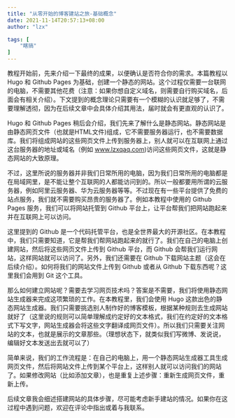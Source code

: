 ```yaml
---
title: "从零开始的博客建站之旅-基础概念"
date: 2021-11-14T20:57:13+08:00
author: "lzx"

tags: [
    "瞎搞"
]
---
```


教程开始前，先来介绍一下最终的成果，以便确认是否符合你的需求。本篇教程以 Hugo 和 Github Pages 为基础，创建一个静态的网站。这个过程仅需要一台联网的电脑，不需要其他花费（注意：如果你想自定义域名，则需要自行购买域名，后面会有相关介绍）。下文提到的概念理论只需要有一个模糊的认识就足够了，不需要理解透彻，因为在后续文章中会具体介绍其用法，届时就会有更直观的认识了。

Hugo 和 Github Pages 稍后会介绍，我们先来了解什么是静态网站。静态网站是由静态网页文件（也就是HTML文件)组成，它不需要服务器运行，也不需要数据库。我们将组成网站的这些网页文件上传到服务器上，别人就可以在互联网上通过这台服务器的地址或域名（例如 www.lzxqaq.com)访问这些网页文件，这就是静态网站的大致原理。

不过，这里所说的服务器并非我们日常所用的电脑，因为我们日常所用的电脑都是在局域网里，是不能让整个互联网的人都能访问到的。所以一般都要用所谓的云服务器，例如阿里云服务器、华为云服务器等等。不过现在有一些平台提供了免费的站点服务，我们就不需要购买昂贵的服务器了。例如本教程中使用的 Github Pages 服务，我们可以将网站托管到 Github 平台上，让平台帮我们把网站跑起来并在互联网上可以访问。

这里提到的 Github 是一个代码托管平台，也是全世界最大的开源社区。在本教程中，我们只需要知道，它是帮我们帮网站跑起来的就行了。我们在自己的电脑上创建网站，然后将这些网页文件上传到 Github 平台，而 Github 会帮我们运行网站，这样网站就可以访问了。另外，我们还需要在 Github 下载网站主题（这会在后续介绍）。如何将我们的网站文件上传到 Github 或者从 Github 下载东西呢？这里我们会用到 Git 这个工具。

那么如何建立网站呢？需要去学习网页技术吗？答案是不需要，我们将使用静态网站生成器来完成这项繁琐的工作。在本教程里，我们会使用 Hugo 这款出色的静态网站生成器。我们只需要挑选别人制作好的博客模板，根据某种规则去生成网站就好了（这里说的规则可以简单理解成约定好的文本格式，我们在约定好的文本格式下写文字，网站生成器会将这些文字翻译成网页文件）。所以我们只需要关注网站的文本，也就是展示的文章那些。（理想状态下，就类似我们写微博、发说说，编辑好文本发送出去就可以了）

简单来说，我们的工作流程是：在自己的电脑上，用一个静态网站生成器工具生成网页文件，然后将网站文件上传到某个平台上，这样别人就可以访问我们的网站了。如果修改网站（比如添加文章），也是重复上述步骤：重新生成网页文件，重新上传。

后续文章我会细述搭建网站的具体步骤，尽可能考虑新手建站的情况。如果你在这过程中遇到问题，欢迎在评论中指出或着与我联系。